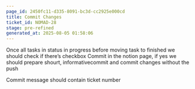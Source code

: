 ```yaml
---
page_id: 2450fc11-d335-8091-bc3d-cc2925e000cd
title: Commit Changes
ticket_id: NOMAD-28
stage: pre-refined
generated_at: 2025-08-05 01:58:06
---
```


Once all tasks in status in progress before moving task to finished we should check if there’s checkbox Commit in the notion page, if yes we should prepare shourt, informativecommit and commit changes without the push 

Commit message should contain ticket number 